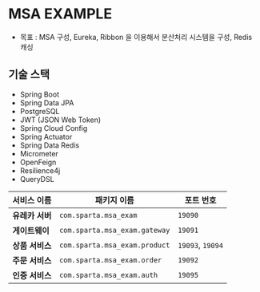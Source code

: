 # MSA EXAMPLE
- 목표 : MSA 구성, Eureka, Ribbon 을 이용해서 분산처리 시스템을 구성, Redis 캐싱

## 기술 스택
- Spring Boot
- Spring Data JPA
- PostgreSQL
- JWT (JSON Web Token)
- Spring Cloud Config
- Spring Actuator
- Spring Data Redis
- Micrometer
- OpenFeign
- Resilience4j
- QueryDSL


| **서비스 이름**   | **패키지 이름**                  | **포트 번호**    |
|-------------------|--------------------------------|-----------------|
| **유레카 서버**    | `com.sparta.msa_exam`           | `19090`         |
| **게이트웨이**     | `com.sparta.msa_exam.gateway`   | `19091`         |
| **상품 서비스**    | `com.sparta.msa_exam.product`   | `19093`, `19094` |
| **주문 서비스**    | `com.sparta.msa_exam.order`     | `19092`         |
| **인증 서비스**    | `com.sparta.msa_exam.auth`      | `19095`         |

